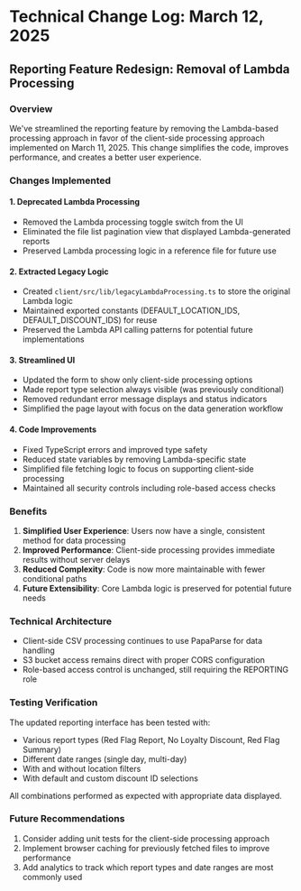 # Technical Change Log: March 12, 2025

## Reporting Feature Redesign: Removal of Lambda Processing

### Overview
We've streamlined the reporting feature by removing the Lambda-based processing approach in favor of the client-side processing approach implemented on March 11, 2025. This change simplifies the code, improves performance, and creates a better user experience.

### Changes Implemented

#### 1. Deprecated Lambda Processing
- Removed the Lambda processing toggle switch from the UI
- Eliminated the file list pagination view that displayed Lambda-generated reports
- Preserved Lambda processing logic in a reference file for future use

#### 2. Extracted Legacy Logic
- Created `client/src/lib/legacyLambdaProcessing.ts` to store the original Lambda logic
- Maintained exported constants (DEFAULT_LOCATION_IDS, DEFAULT_DISCOUNT_IDS) for reuse
- Preserved the Lambda API calling patterns for potential future implementations

#### 3. Streamlined UI
- Updated the form to show only client-side processing options
- Made report type selection always visible (was previously conditional)
- Removed redundant error message displays and status indicators
- Simplified the page layout with focus on the data generation workflow

#### 4. Code Improvements
- Fixed TypeScript errors and improved type safety
- Reduced state variables by removing Lambda-specific state
- Simplified file fetching logic to focus on supporting client-side processing
- Maintained all security controls including role-based access checks

### Benefits
1. **Simplified User Experience**: Users now have a single, consistent method for data processing
2. **Improved Performance**: Client-side processing provides immediate results without server delays
3. **Reduced Complexity**: Code is now more maintainable with fewer conditional paths
4. **Future Extensibility**: Core Lambda logic is preserved for potential future needs

### Technical Architecture
- Client-side CSV processing continues to use PapaParse for data handling
- S3 bucket access remains direct with proper CORS configuration
- Role-based access control is unchanged, still requiring the REPORTING role

### Testing Verification
The updated reporting interface has been tested with:
- Various report types (Red Flag Report, No Loyalty Discount, Red Flag Summary)
- Different date ranges (single day, multi-day)
- With and without location filters
- With default and custom discount ID selections

All combinations performed as expected with appropriate data displayed.

### Future Recommendations
1. Consider adding unit tests for the client-side processing approach
2. Implement browser caching for previously fetched files to improve performance
3. Add analytics to track which report types and date ranges are most commonly used